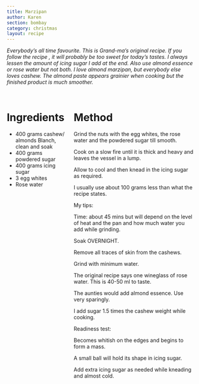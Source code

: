 ```yaml
---
title: Marzipan
author: Karen
section: bombay
category: christmas
layout: recipe
---
```

_Everybody’s all time favourite. This is Grand-ma’s original recipe. If you follow the recipe , it will probably be too sweet for today’s tastes.  I always lessen the amount of icing sugar I add at the end. Also use almond essence or rose water but not both. I love almond marzipan, but everybody else loves cashew. The almond paste appears grainier when cooking but the finished product is much smoother._

<br>
<div class='columns'> <div class='column is-one-third p-3' markdown='1'>

# Ingredients

* 400 grams cashew/ almonds Blanch, clean and soak
* 400 grams powdered sugar
* 400 grams icing sugar
* 3 egg whites
* Rose water


</div> <div class='column is-two-thirds p-3' markdown='1'>

# Method

Grind the nuts with the egg whites, the rose water and the powdered sugar till smooth.

Cook on a slow fire until it is thick and heavy and leaves the vessel in a lump.

Allow to cool and then knead in the icing sugar as required.
 
I usually use about 100 grams less than what the recipe states.


My tips:

Time: about 45 mins but will depend on the level of heat and the pan and how much water you add while grinding.

Soak OVERNIGHT.

Remove all traces of skin from the cashews.

Grind with minimum water.

The original recipe says one wineglass of rose water. This is 40-50 ml to taste. 

The aunties would add almond essence. Use very sparingly. 

I add sugar 1.5 times the cashew weight while cooking. 

Readiness test:

Becomes whitish on the edges and begins to form a mass.
 
A small ball will hold its shape in icing sugar.
 
Add extra icing sugar as needed while kneading and almost cold.


</div> </div>